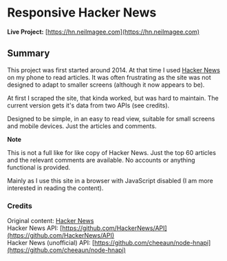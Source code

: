 # Responsive Hacker News

**Live Project:** [https://hn.neilmagee.com](https://hn.neilmagee.com)

## Summary

This project was first started around 2014. At that time I used [Hacker News](https://news.ycombinator.com/) on my phone to read articles. It was often frustrating as the site was not designed to adapt to smaller screens (although it now appears to be).

At first I scraped the site, that kinda worked, but was hard to maintain. The current version gets it's data from two APIs (see credits).

Designed to be simple, in an easy to read view, suitable for small screens and mobile devices. Just the articles and comments.

**Note**

This is not a full like for like copy of Hacker News. Just the top 60 articles and the relevant comments are available. No accounts or anything functional is provided. 

Mainly as I use this site in a browser with JavaScript disabled (I am more interested in reading the content).

### Credits

Original content: [Hacker News](https://news.ycombinator.com/)  
Hacker News API: [https://github.com/HackerNews/API](https://github.com/HackerNews/API)  
Hacker News (unofficial) API: [https://github.com/cheeaun/node-hnapi](https://github.com/cheeaun/node-hnapi)  

